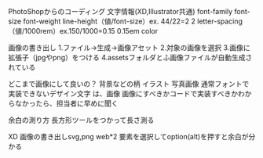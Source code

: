 
PhotoShopからのコーディング
  文字情報(XD,Illustrator共通)
    font-family
    font-size
    font-weight
    line-height（値/font-size）ex. 44/22=2 2
    letter-spacing（値/1000rem）ex.150/1000=0.15 0.15em
    color

  画像の書き出し
    1.ファイル→生成→画像アセット
    2.対象の画像を選択
    3.画像に拡張子（jpgやpng）をつける
    4.assetsフォルダとふ画像ファイルが自動生成されている

  どこまで画像にして良いの？
    背景などの柄
    イラスト
    写真画像
    通常フォントで実装できないデザイン文字
    は、画像
    画像にすべきかコードで実装すべきかわからなかったら、担当者に早めに聞く
  
  余白の測り方
    長方形ツールをつかって長さ測る


XD
  画像の書き出しsvg,png web*2
  要素を選択してoption(alt)を押すと余白が分かる
